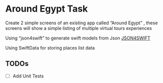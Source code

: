 Around Egypt Task
=============
Create 2 simple screens of an existing app called “Around Egypt”
, these screens will show a simple listing of multiple virtual tours experiences


Using “json4swift” to generate swift models from Json
[JSON4SWIFT](https://www.json4swift.com/)

Using SwiftData for storing places list data

## TODOs

- [ ] Add Unit Tests
